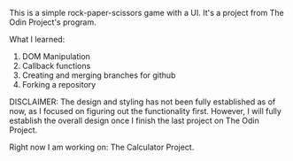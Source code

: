 This is a simple rock-paper-scissors game with a UI. It's a project from The Odin Project's program.

What I learned:
1. DOM Manipulation
2. Callback functions
3. Creating and merging branches for github
4. Forking a repository

DISCLAIMER: 
The design and styling has not been fully established as of now, as I focused on figuring out the functionality first. However, I will fully establish the overall design once I finish the last project on The Odin Project.

Right now I am working on: The Calculator Project.